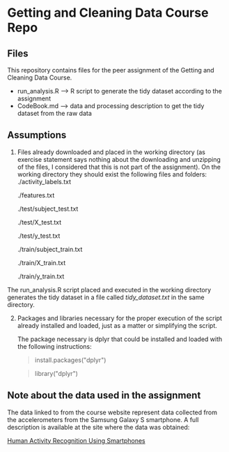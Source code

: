 # Getting and Cleaning Data Course Repo
## Files

This repository contains files for the peer assignment of the Getting and Cleaning Data Course.

* run_analysis.R --> R script to generate the tidy dataset according to the assignment
* CodeBook.md    --> data and processing description to get the tidy dataset from the raw data

## Assumptions

1. Files already downloaded and placed in the working directory (as exercise statement says nothing about the downloading and unzipping of the files, I considered that this is not part of the assignment). On the working directory they should exist the following files and folders:
    ./activity_labels.txt

    ./features.txt
    
    ./test/subject_test.txt
    
    ./test/X_test.txt
    
    ./test/y_test.txt
    
    ./train/subject_train.txt
    
    ./train/X_train.txt
    
    ./train/y_train.txt
    

  The run_analysis.R script placed and executed in the working directory generates the tidy dataset in a file called *tidy_dataset.txt* in the same directory.

2. Packages and libraries necessary for the proper execution of the script already installed and loaded, just as a matter or simplifying the script.

   The package necessary is dplyr that could be installed and loaded with the following instructions:

   > install.packages("dplyr")
   
   > library("dplyr")

## Note about the data used in the assignment

   The data linked to from the course website represent data collected from the accelerometers from the Samsung Galaxy S smartphone. A full description is available at the site where the data was obtained:

   [Human Activity Recognition Using Smartphones](http://archive.ics.uci.edu/ml/datasets/Human+Activity+Recognition+Using+Smartphones) 
